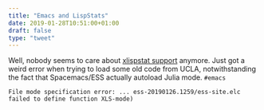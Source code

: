 ```yaml
---
title: "Emacs and LispStats"
date: 2019-01-28T10:51:00+01:00
draft: false
type: "tweet"
---
```


Well, nobody seems to care about [xlispstat support](https://github.com/emacs-ess/ESS/issues/154) anymore. Just got a weird
error when trying to load some old code from UCLA, notwithstanding the fact that
Spacemacs/ESS actually autoload Julia mode. `#emacs`

```text
File mode specification error: ... ess-20190126.1259/ess-site.elc
failed to define function XLS-mode)
```
